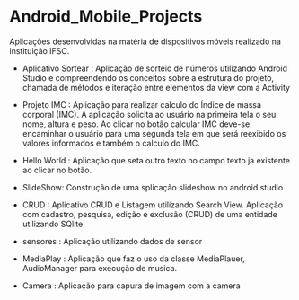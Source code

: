 # Android_Mobile_Projects
Aplicações desenvolvidas na matéria de dispositivos móveis realizado na instituição IFSC.

- Aplicativo Sortear : Aplicação de sorteio de números utilizando Android Studio e
compreendendo os conceitos sobre a estrutura do projeto, chamada de métodos
e iteração entre elementos da view com a Activity

- Projeto IMC : Aplicação para realizar calculo do Índice de massa corporal
(IMC). A aplicação solicita ao usuário na primeira tela o seu nome, altura e
peso. Ao clicar no botão calcular IMC deve-se encaminhar o usuário para uma
segunda tela em que será reexibido os valores informados e também o calculo
do IMC.

- Hello World : Aplicação que seta outro texto no campo texto ja existente ao clicar no botão.

- SlideShow: Construção de uma splicação slideshow no android studio

- CRUD : Aplicativo CRUD e Listagem utilizando Search View. Aplicação com cadastro, pesquisa, edição e exclusão (CRUD) de uma entidade utilizando SQlite.

- sensores : Aplicação utilizando dados de sensor

- MediaPlay : Aplicação que faz o uso da classe MediaPlauer, AudioManager para execução de musica.

- Camera : Aplicação para capura de imagem com a camera


